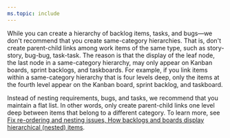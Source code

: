 ```yaml
---
ms.topic: include
---
```


While you can create a hierarchy of backlog items, tasks, and bugs&mdash;we don't recommend that you create same-category hierarchies. That is, don't create parent-child links among work items of the same type, such as story-story, bug-bug, task-task. The reason is that the display of the leaf node, the last node in a same-category hierarchy, may only appear on Kanban boards, sprint backlogs, and taskboards. For example, if you link items within a same-category hierarchy that is four levels deep, only the items at the fourth level appear on the Kanban board, sprint backlog, and taskboard.  

Instead of nesting requirements, bugs, and tasks, we recommend that you maintain a flat list. In other words, only create parent-child links one level deep between items that belong to a different category. To learn more, see [Fix re-ordering and nesting issues, How backlogs and boards display hierarchical (nested) items](/azure/devops/boards/backlogs/resolve-backlog-reorder-issues#leaf-nodes).